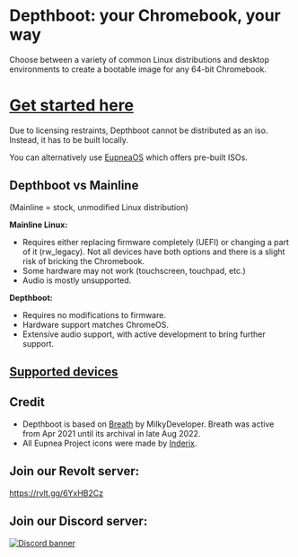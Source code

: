 # Depthboot: your **Chromebook**, your way

Choose between a variety of common Linux distributions and desktop environments to create a bootable image for any
64-bit Chromebook.
<h1><a href="https://eupnea-linux.github.io/docs/depthboot/requirements">Get started here</a></h1>
Due to licensing restraints, Depthboot cannot be distributed as an iso. Instead, it has to be built locally.

You can alternatively use [EupneaOS](https://github.com/eupnea-linux/eupnea-os) which offers pre-built ISOs.

## Depthboot vs Mainline

(Mainline = stock, unmodified Linux distribution)

**Mainline Linux:**

* Requires either replacing firmware completely (UEFI) or changing a part of it (rw_legacy). Not all devices have both
  options and there is a slight risk of bricking the Chromebook.
* Some hardware may not work (touchscreen, touchpad, etc.)
* Audio is mostly unsupported.

**Depthboot:**

* Requires no modifications to firmware.
* Hardware support matches ChromeOS.
* Extensive audio support, with active development to bring further support.

## [Supported devices](https://eupnea-linux.github.io/docs/depthboot/supported-devices)

## Credit

* Depthboot is based on [Breath](https://github.com/cb-linux/breath) by MilkyDeveloper. Breath was active from Apr 2021
  until its archival in late Aug 2022.
* All Eupnea Project icons were made by [Inderix](https://github.com/Inderix).

## Join our Revolt server:

https://rvlt.gg/6YxHB2Cz

## Join our Discord server:

[<img src="https://discordapp.com/api/guilds/994245999822381076/widget.png?style=banner2" alt="Discord banner"></img>](https://discord.gg/jxXb2PwzYz)
